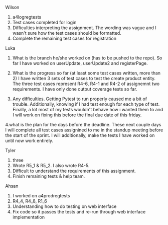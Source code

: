 Wilson
1. a4logregtests
2. Test cases completed for login
3. Difficulties interpreting the assignment. The wording was vague and I wasn't sure how the test cases should be formatted.
4. Complete the remaining test cases for registration

Luka 
1. What is the branch he/she worked on (has to be pushed to the repo).
So far I have worked on userUpdate, userUpdate2 and registerPage.

2. What is the progress so far (at least some test cases written, more than 2)
 I have written 3 sets of test cases to test the create product entity. The three test cases represent R4-6, R4-1 and R4-2 of 
assignemnt two requirements. I have only done output coverage tests so far.

3. Any difficulties.
Getting Pytest to run properly caused me a bit of trouble. Additionally, knowing if I had test
enough for each type of test. Finally, a lot most of my tests wouldn't behave how i wanted them to and I will work on fixing this
before the final due date of this friday.

4.what is the plan for the days before the deadline.
These next couple days I will complete all test cases assignined to me in the standup meeting before the start of the sprint.
I will additionally, make the tests I have worked on until now work entirely.

Tyler
1. three
2. Wrote R5_1 & R5_2. I also wrote R4-5.
3. Difficult to understand the requirements of this assignment.
4. Finish remaining tests & help team.

Ahsan
1. I worked on a4prodregtests
2. R4_4, R4_8, R1_6
3. Understanding how to do testing on web interface
4. Fix code so it passes the tests and re-run through web interface implementation